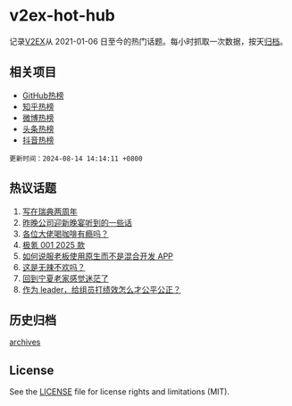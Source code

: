 # v2ex-hot-hub

 记录[V2EX](https://www.v2ex.com/)从 2021-01-06 日至今的热门话题。每小时抓取一次数据，按天[归档](archives)。
 
 ## 相关项目

- [GitHub热榜](https://github.com/lonnyzhang423/github-hot-hub)
- [知乎热榜](https://github.com/lonnyzhang423/zhihu-hot-hub)
- [微博热榜](https://github.com/lonnyzhang423/weibo-hot-hub)
- [头条热榜](https://github.com/lonnyzhang423/toutiao-hot-hub)
- [抖音热榜](https://github.com/lonnyzhang423/douyin-hot-hub)


 `更新时间：2024-08-14 14:14:11 +0800`

## 热议话题

1. [写在瑞典两周年](https://www.v2ex.com/t/1064758)
1. [昨晚公司迎新晚宴听到的一些话](https://www.v2ex.com/t/1064785)
1. [各位大佬喝咖啡有瘾吗？](https://www.v2ex.com/t/1064826)
1. [极氪 001 2025 款](https://www.v2ex.com/t/1064775)
1. [如何说服老板使用原生而不是混合开发 APP](https://www.v2ex.com/t/1064722)
1. [这是无辣不欢吗？](https://www.v2ex.com/t/1064670)
1. [回到宁夏老家感觉迷茫了](https://www.v2ex.com/t/1064751)
1. [作为 leader，给组员打绩效怎么才公平公正？](https://www.v2ex.com/t/1064797)

## 历史归档

[archives](archives)

## License

See the [LICENSE](LICENSE) file for license rights and limitations (MIT).

